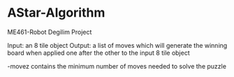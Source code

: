 # AStar-Algorithm
ME461-Robot Degilim Project

Input: an 8 tile object
Output: a list of moves which will generate the winning board
when applied one after the other to the input 8 tile object

-movez contains the minimum number of moves needed to solve the puzzle
